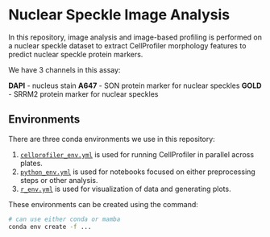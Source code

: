# Nuclear Speckle Image Analysis

In this repository, image analysis and image-based profiling is performed on a nuclear speckle dataset to extract CellProfiler morphology features to predict nuclear speckle protein markers.

We have 3 channels in this assay:

**DAPI** - nucleus stain
**A647** - SON protein marker for nuclear speckles
**GOLD** - SRRM2 protein marker for nuclear speckles

## Environments

There are three conda environments we use in this repository:

1. [`cellprofiler_env.yml`](./cellprofiler_env.yml) is used for running CellProfiler in parallel across plates.
2. [`python_env.yml`](./python_env.yml) is used for notebooks focused on either preprocessing steps or other analysis.
3. [`r_env.yml`](./r_env.yml) is used for visualization of data and generating plots.

These environments can be created using the command:

```bash
# can use either conda or mamba
conda env create -f ...
```
